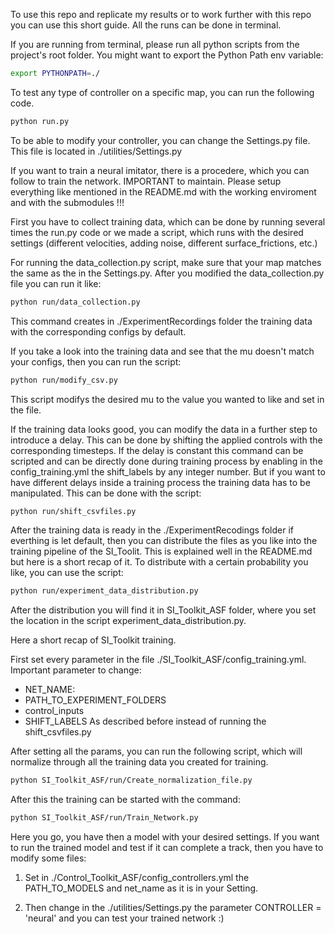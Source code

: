 To use this repo and replicate my results or to work further with this repo you can use this short guide.
All the runs can be done in terminal.

If you are running from terminal, please run all python scripts from the project's root folder. You might want to export the Python Path env variable:

```bash
export PYTHONPATH=./
```

To test any type of controller on a specific map, you can run the following code.

```bash
python run.py
```

To be able to modify your controller, you can change the Settings.py file.
This file is located in ./utilities/Settings.py

If you want to train a neural imitator, there is a procedere, which you can follow to train the network.
IMPORTANT to maintain. Please setup everything like mentioned in the README.md with the working enviroment and with the submodules !!!

First you have to collect training data, which can be done by running several times the run.py code or we made a script, which runs with the desired settings (different velocities, adding noise, different surface_frictions, etc.)

For running the data_collection.py script, make sure that your map matches the same as the in the Settings.py. After you modified the data_collection.py file you can run it like:

```bash
python run/data_collection.py
```

This command creates in ./ExperimentRecordings folder the training data with the corresponding configs by default.

If you take a look into the training data and see that the mu doesn't match your configs, then you can run the script:

```bash
python run/modify_csv.py
```

This script modifys the desired mu to the value you wanted to like and set in the file.

If the training data looks good, you can modify the data in a further step to introduce a delay. This can be done by shifting the applied controls with the corresponding timesteps. If the delay is constant this command can be scripted and can be directly done during training process by enabling in the config_training.yml the shift_labels by any integer number. But if you want to have different delays inside a training process the training data has to be manipulated. This can be done with the script:

```bash
python run/shift_csvfiles.py
```

After the training data is ready in the ./ExperimentRecodings folder if everthing is let default, then you can distribute the files as you like into the training pipeline of the SI_Toolit. This is explained well in the README.md but here is a short recap of it. To distribute with a certain probability you like, you can use the script:

```bash
python run/experiment_data_distribution.py
```

After the distribution you will find it in SI_Toolkit_ASF folder, where you set the location in the script experiment_data_distribution.py.

Here a short recap of SI_Toolkit training.

First set every parameter in the file ./SI_Toolkit_ASF/config_training.yml.
Important parameter to change:
- NET_NAME: 
- PATH_TO_EXPERIMENT_FOLDERS
- control_inputs
- SHIFT_LABELS  As described before instead of running the shift_csvfiles.py

After setting all the params, you can run the following script, which will normalize through all the training data you created for training.

```bash
python SI_Toolkit_ASF/run/Create_normalization_file.py
```
After this the training can be started with the command:

```bash
python SI_Toolkit_ASF/run/Train_Network.py
```

Here you go, you have then a model with your desired settings. If you want to run the trained model and test if it can complete a track, then you have to modify some files:

1. Set in ./Control_Toolkit_ASF/config_controllers.yml the PATH_TO_MODELS and net_name as it is in your Setting.

2. Then change in the ./utilities/Settings.py the parameter CONTROLLER = 'neural' and you can test your trained network :)